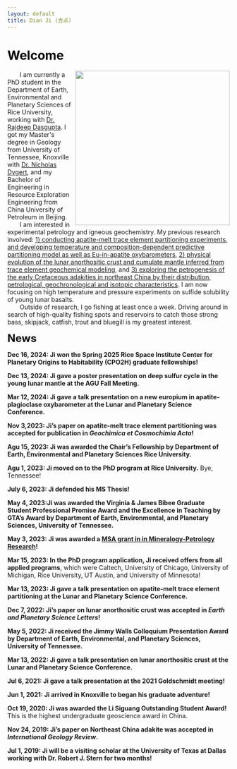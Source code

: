 ```yaml
---
layout: default
title: Dian Ji (吉点)
---
```


# <span style="color:black">Welcome</span>
<img align="right" src="https://dian01811.github.io/files/photo.jpg" width="350">
  
&emsp;&emsp;I am currently a PhD student in the Department of Earth, Environmental and Planetary Sciences of Rice University, working with [Dr. Rajdeep Dasgupta](https://www.dasgupta.rice.edu). I got my Master's degree in Geology from University of Tennessee, Knoxville with [Dr. Nicholas Dygert](https://dygert.utk.edu), and my Bachelor of Engineering in Resource Exploration Engineering from China University of Petroleum in Beijing.<br>&emsp;&emsp;I am interested in experimental petrology and igneous geochemistry. My previous research involved: [1) conducting apatite-melt trace element partitioning experiments, and developing temperature and composition-dependent predictive partitioning model as well as Eu-in-apatite oxybarometers](https://dian01811.github.io/files/Ji_GCA_2024.pdf), [2) physical evolution of the lunar anorthositic crust and cumulate mantle inferred from trace element geochemical modeling](https://dian01811.github.io/files/Ji_EPSL_2023.pdf), and [3) exploring the petrogenesis of the early Cretaceous adakities in northeast China by their distribution, petrological, geochronological and isotopic characteristics](https://dian01811.github.io/files/Ji_IGR_2020.pdf). I am now focusing on high temperature and pressure experiments on sulfide solubility of young lunar basalts.<br>
&emsp;&emsp;Outside of research, I go fishing at least once a week. Driving around in search of high-quality fishing spots and reservoirs to catch those strong bass, skipjack, catfish, trout and bluegill is my greatest interest.



<font size=5 color="black"><strong>News</strong></font>

<strong>Dec 16, 2024: Ji won the Spring 2025 Rice Space Institute Center for Planetary Origins to Habitability (CPO2H) graduate fellowships!</strong>

<strong>Dec 13, 2024: Ji gave a poster presentation on deep sulfur cycle in the young lunar mantle at the AGU Fall Meeting.</strong>

<strong>Mar 12, 2024: Ji gave a talk presentation on a new europium in apatite-plagioclase oxybarometer at the Lunar and Planetary Science Conference.</strong>

<strong>Nov 3,2023: Ji’s paper on apatite-melt trace element partitioning was accepted for publication in <em>Geochimica et Cosmochimia Acta</em>!</strong>

<strong>Agu 15, 2023: Ji was awarded the Chair’s Fellowship by Department of Earth, Environmental and Planetary Sciences Rice University.</strong>

<strong>Agu 1, 2023: Ji moved on to the PhD program at Rice University.</strong> Bye, Tennessee!

<strong>July 6, 2023: Ji defended his MS Thesis!</strong>

<strong>May 4, 2023:Ji was awarded the Virginia & James Bibee Graduate Student Professional Promise Award and the Excellence in Teaching by GTA’s Award by Department of Earth, Environmental, and Planetary Sciences, University of Tennessee.</strong>

<strong>May 3, 2023: Ji was awarded a [MSA grant in in Mineralogy-Petrology Research](https://msaweb.org/mineralogy-petrology-grant/)!</strong>

<strong>Mar 15, 2023: In the PhD program application, Ji received offers from all applied programs</strong>, which were Caltech, University of Chicago, University of Michigan, Rice University, UT Austin, and University of Minnesota!

<strong>Mar 13, 2023: Ji gave a talk presentation on apatite-melt trace element partitioning at the Lunar and Planetary Science Conference.</strong>

<strong>Dec 7, 2022: Ji’s paper on lunar anorthositic crust was accepted in <em>Earth and Planetary Science Letters</em>!</strong> 

<strong>May 5, 2022: Ji received the Jimmy Walls Colloquium Presentation Award by Department of Earth, Environmental, and Planetary Sciences, University of Tennessee.</strong>

<strong>Mar 13, 2022: Ji gave a talk presentation on lunar anorthositic crust at the Lunar and Planetary Science Conference.</strong>

<strong>Jul 6, 2021: Ji gave a talk presentation at the 2021 Goldschmidt meeting!</strong>

<strong>Jun 1, 2021: Ji arrived in Knoxville to began his graduate adventure!</strong> 

<strong>Oct 19, 2020: Ji was awarded the Li Siguang Outstanding Student Award!</strong> This is the highest undergraduate geoscience award in China.

<strong>Nov 24, 2019: Ji’s paper on Northeast China adakite was accepted in <em>International Geology Review</em>.</strong>

<strong>Jul 1, 2019: Ji will be a visiting scholar at the University of Texas at Dallas working with Dr. Robert J. Stern for two months!</strong>
